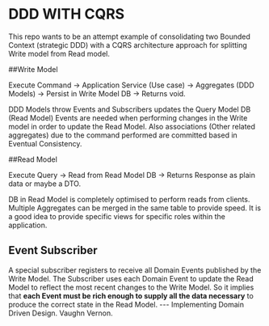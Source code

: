 # DDD WITH CQRS

This repo wants to be an attempt example of consolidating two Bounded Context (strategic DDD) with a CQRS architecture approach for splitting Write model from Read model.

##Write Model

Execute Command -> Application Service (Use case) -> Aggregates (DDD Models) -> Persist in Write Model DB -> Returns void.

DDD Models throw Events and Subscribers updates the Query Model DB (Read Model)
Events are needed when performing changes in the Write model in order to update the Read Model. Also associations (Other related aggregates) due to the command performed are committed based in Eventual Consistency.


##Read Model

Execute Query -> Read from Read Model DB -> Returns Response as plain data or maybe a DTO.

DB in Read Model is completely optimised to perform reads from clients. Multiple Aggregates can be merged in the same table to provide speed.
It is a good idea to provide specific views for specific roles within the application.


## Event Subscriber

A special subscriber registers to receive all Domain Events published by the Write Model.
The Subscriber uses each Domain Event to update the Read Model to reflect the most recent changes to the Write Model.
So it implies that **each Event must be rich enough to supply all the data necessary** to produce the correct state in the Read Model. 
--- Implementing Domain Driven Design. Vaughn Vernon.

